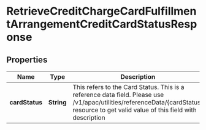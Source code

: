 # RetrieveCreditChargeCardFulfillmentArrangementCreditCardStatusResponse

## Properties
Name | Type | Description | Notes
------------ | ------------- | ------------- | -------------
**cardStatus** | **String** | This refers to the Card Status. This is a reference data field. Please use /v1/apac/utilities/referenceData/{cardStatus} resource to get valid value of this field with description | 
